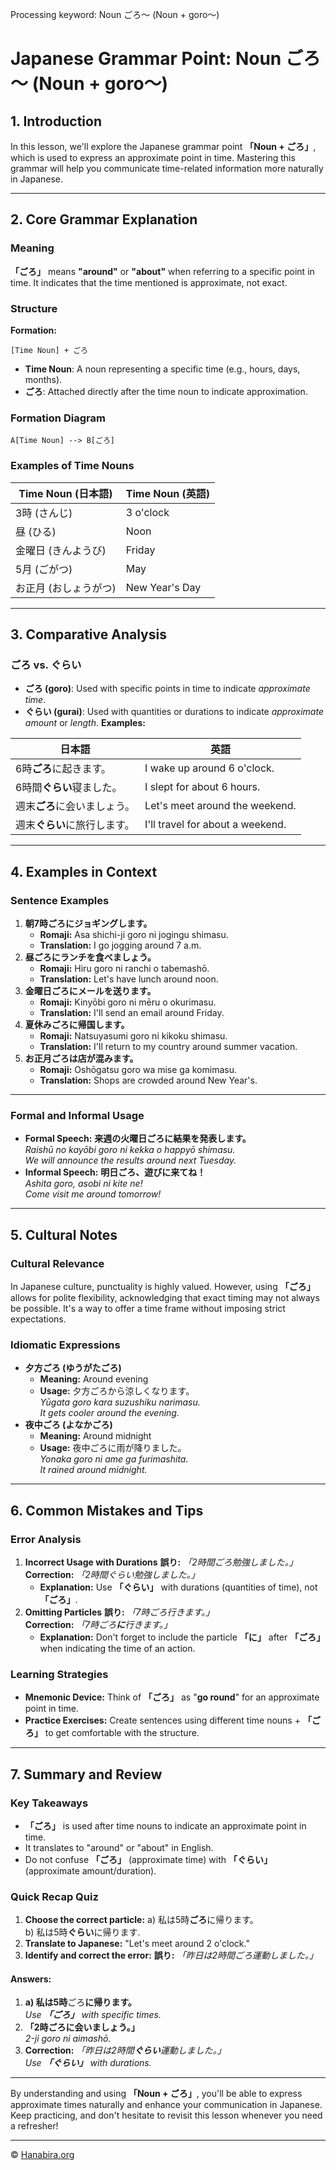 Processing keyword: Noun ごろ～ (Noun + goro～)
# Japanese Grammar Point: Noun ごろ～ (Noun + goro～)

## 1. Introduction
In this lesson, we'll explore the Japanese grammar point **「Noun + ごろ」**, which is used to express an approximate point in time. Mastering this grammar will help you communicate time-related information more naturally in Japanese.

---
## 2. Core Grammar Explanation
### Meaning
**「ごろ」** means **"around"** or **"about"** when referring to a specific point in time. It indicates that the time mentioned is approximate, not exact.
### Structure
**Formation:**
```
[Time Noun] + ごろ
```
- **Time Noun**: A noun representing a specific time (e.g., hours, days, months).
- **ごろ**: Attached directly after the time noun to indicate approximation.
### Formation Diagram
```
A[Time Noun] --> B[ごろ]
```
### Examples of Time Nouns

| Time Noun (日本語)      | Time Noun (英語) |
|------------------------|------------------|
| 3時 (さんじ)           | 3 o'clock        |
| 昼 (ひる)              | Noon             |
| 金曜日 (きんようび)     | Friday           |
| 5月 (ごがつ)           | May              |
| お正月 (おしょうがつ)   | New Year's Day   |

---
## 3. Comparative Analysis
### ごろ vs. ぐらい
- **ごろ (goro)**: Used with specific points in time to indicate *approximate time*.
- **ぐらい (gurai)**: Used with quantities or durations to indicate *approximate amount* or *length*.
**Examples:**

| 日本語                                 | 英語                                       |
|---------------------------------------|--------------------------------------------|
| 6時**ごろ**に起きます。                | I wake up around 6 o'clock.                |
| 6時間**ぐらい**寝ました。              | I slept for about 6 hours.                 |
| 週末**ごろ**に会いましょう。           | Let's meet around the weekend.             |
| 週末**ぐらい**に旅行します。           | I'll travel for about a weekend.           |

---
## 4. Examples in Context
### Sentence Examples
1. **朝7時ごろにジョギングします。**
   - **Romaji:** Asa shichi-ji goro ni jogingu shimasu.
   - **Translation:** I go jogging around 7 a.m.
2. **昼ごろにランチを食べましょう。**
   - **Romaji:** Hiru goro ni ranchi o tabemashō.
   - **Translation:** Let's have lunch around noon.
3. **金曜日ごろにメールを送ります。**
   - **Romaji:** Kinyōbi goro ni mēru o okurimasu.
   - **Translation:** I'll send an email around Friday.
4. **夏休みごろに帰国します。**
   - **Romaji:** Natsuyasumi goro ni kikoku shimasu.
   - **Translation:** I'll return to my country around summer vacation.
5. **お正月ごろは店が混みます。**
   - **Romaji:** Oshōgatsu goro wa mise ga komimasu.
   - **Translation:** Shops are crowded around New Year's.
---
### Formal and Informal Usage
- **Formal Speech:**
  **来週の火曜日ごろに結果を発表します。**  
  *Raishū no kayōbi goro ni kekka o happyō shimasu.*  
  *We will announce the results around next Tuesday.*
- **Informal Speech:**
  **明日ごろ、遊びに来てね！**  
  *Ashita goro, asobi ni kite ne!*  
  *Come visit me around tomorrow!*
---
## 5. Cultural Notes
### Cultural Relevance
In Japanese culture, punctuality is highly valued. However, using **「ごろ」** allows for polite flexibility, acknowledging that exact timing may not always be possible. It's a way to offer a time frame without imposing strict expectations.
### Idiomatic Expressions
- **夕方ごろ (ゆうがたごろ)**
  - **Meaning:** Around evening
  - **Usage:** 夕方ごろから涼しくなります。  
    *Yūgata goro kara suzushiku narimasu.*  
    *It gets cooler around the evening.*
- **夜中ごろ (よなかごろ)**
  - **Meaning:** Around midnight
  - **Usage:** 夜中ごろに雨が降りました。  
    *Yonaka goro ni ame ga furimashita.*  
    *It rained around midnight.*
---
## 6. Common Mistakes and Tips
### Error Analysis
1. **Incorrect Usage with Durations**
   **誤り:** *「2時間ごろ勉強しました。」*  
   **Correction:** *「2時間ぐらい勉強しました。」*
   - **Explanation:** Use **「ぐらい」** with durations (quantities of time), not **「ごろ」**.
2. **Omitting Particles**
   **誤り:** *「7時ごろ行きます。」*  
   **Correction:** *「7時ごろ**に**行きます。」*
   - **Explanation:** Don't forget to include the particle **「に」** after **「ごろ」** when indicating the time of an action.
### Learning Strategies
- **Mnemonic Device:**
  Think of **「ごろ」** as "**go round**" for an approximate point in time.
- **Practice Exercises:**
  Create sentences using different time nouns + **「ごろ」** to get comfortable with the structure.
---
## 7. Summary and Review
### Key Takeaways
- **「ごろ」** is used after time nouns to indicate an approximate point in time.
- It translates to "around" or "about" in English.
- Do not confuse **「ごろ」** (approximate time) with **「ぐらい」** (approximate amount/duration).
### Quick Recap Quiz
1. **Choose the correct particle:**
   a) 私は5時**ごろ**に帰ります。  
   b) 私は5時**ぐらい**に帰ります.
2. **Translate to Japanese:**
   "Let's meet around 2 o'clock."
3. **Identify and correct the error:**
   **誤り:** *「昨日は2時間ごろ運動しました。」*
#### Answers:
1. **a) 私は5時**ごろ**に帰ります。**  
   *Use **「ごろ」** with specific times.*
2. **「2時ごろに会いましょう。」**  
   *2-ji goro ni aimashō.*
3. **Correction:** *「昨日は2時間**ぐらい**運動しました。」*  
   *Use **「ぐらい」** with durations.*
---
By understanding and using **「Noun + ごろ」**, you'll be able to express approximate times naturally and enhance your communication in Japanese. Keep practicing, and don't hesitate to revisit this lesson whenever you need a refresher!

---

© [Hanabira.org](https://hanabira.org)
